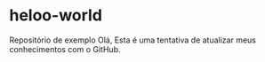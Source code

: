 # heloo-world
Repositório de exemplo
Olá,
Esta é uma tentativa de atualizar meus conhecimentos com o 
GitHub.
